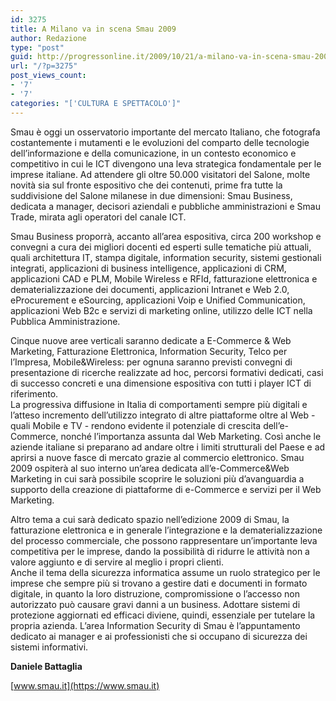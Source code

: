 ```yaml
---
id: 3275
title: A Milano va in scena Smau 2009
author: Redazione
type: "post"
guid: http://progressonline.it/2009/10/21/a-milano-va-in-scena-smau-2009/
url: "/?p=3275"
post_views_count:
- '7'
- '7'
categories: "['CULTURA E SPETTACOLO']"
---
```


Smau è oggi un osservatorio importante del mercato Italiano, che fotografa costantemente i mutamenti e le evoluzioni del comparto delle tecnologie dell’informazione e della comunicazione, in un contesto economico e competitivo in cui le ICT divengono una leva strategica fondamentale per le imprese italiane. Ad attendere gli oltre 50.000 visitatori del Salone, molte novità sia sul fronte espositivo che dei contenuti, prime fra tutte la suddivisione del Salone milanese in due dimensioni: Smau Business, dedicata a manager, decisori aziendali e pubbliche amministrazioni e Smau Trade, mirata agli operatori del canale ICT.

Smau Business proporrà, accanto all’area espositiva, circa 200 workshop e convegni a cura dei migliori docenti ed esperti sulle tematiche più attuali, quali architettura IT, stampa digitale, information security, sistemi gestionali integrati, applicazioni di business intelligence, applicazioni di CRM, applicazioni CAD e PLM, Mobile Wireless e RFId, fatturazione elettronica e dematerializzazione dei documenti, applicazioni Intranet e Web 2.0, eProcurement e eSourcing, applicazioni Voip e Unified Communication, applicazioni Web B2c e servizi di marketing online, utilizzo delle ICT nella Pubblica Amministrazione.

Cinque nuove aree verticali saranno dedicate a E-Commerce &amp; Web Marketing, Fatturazione Elettronica, Information Security, Telco per l’Impresa, Mobile&amp;Wireless: per ognuna saranno previsti convegni di presentazione di ricerche realizzate ad hoc, percorsi formativi dedicati, casi di successo concreti e una dimensione espositiva con tutti i player ICT di riferimento.  
La progressiva diffusione in Italia di comportamenti sempre più digitali e l’atteso incremento dell’utilizzo integrato di altre piattaforme oltre al Web - quali Mobile e TV - rendono evidente il potenziale di crescita dell’e-Commerce, nonché l’importanza assunta dal Web Marketing. Così anche le aziende italiane si preparano ad andare oltre i limiti strutturali del Paese e ad aprirsi a nuove fasce di mercato grazie al commercio elettronico. Smau 2009 ospiterà al suo interno un’area dedicata all’e-Commerce&amp;Web Marketing in cui sarà possibile scoprire le soluzioni più d’avanguardia a supporto della creazione di piattaforme di e-Commerce e servizi per il Web Marketing.

Altro tema a cui sarà dedicato spazio nell’edizione 2009 di Smau, la fatturazione elettronica e in generale l’integrazione e la dematerializzazione del processo commerciale, che possono rappresentare un’importante leva competitiva per le imprese, dando la possibilità di ridurre le attività non a valore aggiunto e di servire al meglio i propri clienti.   
Anche il tema della sicurezza informatica assume un ruolo strategico per le imprese che sempre più si trovano a gestire dati e documenti in formato digitale, in quanto la loro distruzione, compromissione o l’accesso non autorizzato può causare gravi danni a un business. Adottare sistemi di protezione aggiornati ed efficaci diviene, quindi, essenziale per tutelare la propria azienda. L’area Information Security di Smau è l’appuntamento dedicato ai manager e ai professionisti che si occupano di sicurezza dei sistemi informativi.

**Daniele Battaglia**

[www.smau.it](https://www.smau.it)